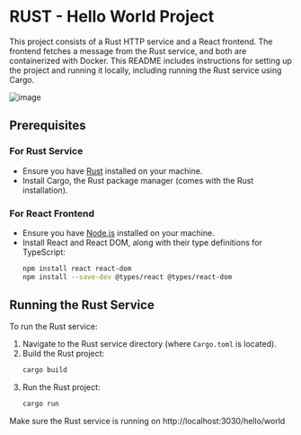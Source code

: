 # RUST - Hello World Project

This project consists of a Rust HTTP service and a React frontend. The frontend fetches a message from the Rust service, and both are containerized with Docker. This README includes instructions for setting up the project and running it locally, including running the Rust service using Cargo.

![image](https://github.com/user-attachments/assets/4f3482cd-f7cc-41f2-947c-cee4f770afde)


## Prerequisites

### For Rust Service

- Ensure you have [Rust](https://www.rust-lang.org/tools/install) installed on your machine.
- Install Cargo, the Rust package manager (comes with the Rust installation).

### For React Frontend

- Ensure you have [Node.js](https://nodejs.org/) installed on your machine.
- Install React and React DOM, along with their type definitions for TypeScript:
  ```bash
  npm install react react-dom
  npm install --save-dev @types/react @types/react-dom

  
## Running the Rust Service

To run the Rust service:

1. Navigate to the Rust service directory (where `Cargo.toml` is located).
2. Build the Rust project:
   ```bash
   cargo build
3. Run the Rust project:
   ```bash
   cargo run

Make sure the Rust service is running on http://localhost:3030/hello/world


